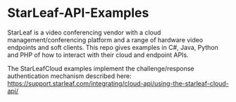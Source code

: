 # StarLeaf-API-Examples
StarLeaf is a video conferencing vendor with a cloud management/conferencing platform and a range of hardware video endpoints and soft clients. This repo gives examples in C#, Java, Python and PHP of how to interact with their cloud and endpoint APIs.

The StarLeafCloud examples implement the challenge/response authentication mechanism described here:
https://support.starleaf.com/integrating/cloud-api/using-the-starleaf-cloud-api/

